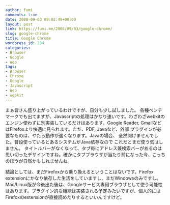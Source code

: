 ```yaml
---
author: fumi
comments: true
date: 2008-09-03 09:02:49+00:00
layout: post
link: https://fumi.me/2008/09/03/google-chrome/
slug: google-chrome
title: Google Chrome
wordpress_id: 234
categories:
- Browser
- Google
- Web
tags:
- Browser
- Chrome
- Google
- Javascript
- Web
- webkit
---
```


まぁ皆さん盛り上がっているわけですが、自分も少し試しました。
各種ベンチマークでも出てますが、Javascriptの処理はかなり速いです。わざわざwebkitのエンジン使わずに別実装しているだけはあります。Google Reader, GmailなどはFirefoxより快適に見られます。ただ、PDF, Javaなど、外部
プラグインが必要なものは、やたら動作が遅くなります。Javaの場合、
全然開けませんでした。普段使っているとあるシステムがJava依存なので
これだとまだ使う気はしません。
タイトルバーがなくなって、タブ毎にアドレス兼検索バーがあるのは思い切ったデザインですね。確かにタブブラウザが当たり前になった今、こっちのほうが自然かもしれませんね。

結論としては、まだFirefoxから乗り換えるということはないです。Firefox extensionにかなり依存した生活をしていますし、まだWindowsのみですし。
Mac/Linux版が今後出た後は、Googleサービス専用ブラウザとして使う可能性はあります。プラグイン的な機能は実装される予定みたいですが、個人的にはFirefoxのextensionが直接読めたりするといいんですけど。
